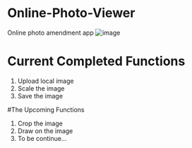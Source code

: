 # Online-Photo-Viewer
Online photo amendment app
![image](https://cloud.githubusercontent.com/assets/17579915/16677275/18d39966-4528-11e6-948c-145373b055ad.png)

# Current Completed Functions

1. Upload local image
2. Scale the image
3. Save the image

#The Upcoming Functions
1. Crop the image
2. Draw on the image
3. To be continue...
